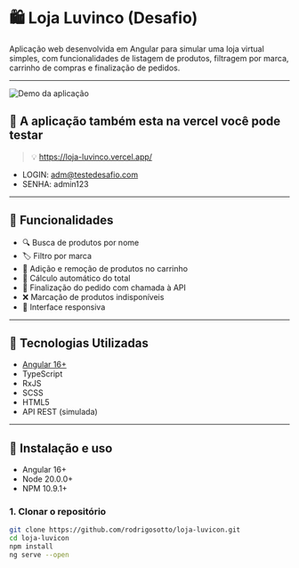 # 🛍️ Loja Luvinco (Desafio)

Aplicação web desenvolvida em Angular para simular uma loja virtual simples, com funcionalidades de listagem de produtos, filtragem por marca, carrinho de compras e finalização de pedidos.

---

![Demo da aplicação](./caminho/para/imagem.png)

## 🚀 A aplicação também esta na vercel você pode testar

> 💡 https://loja-luvinco.vercel.app/

- LOGIN: adm@testedesafio.com
- SENHA: admin123

---

## 🚀 Funcionalidades

- 🔍 Busca de produtos por nome
- 🏷️ Filtro por marca
- 🛒 Adição e remoção de produtos no carrinho
- 🧮 Cálculo automático do total
- 🚚 Finalização do pedido com chamada à API
- ❌ Marcação de produtos indisponíveis
- 📱 Interface responsiva

---

## 🧪 Tecnologias Utilizadas

- [Angular 16+](https://angular.io/)
- TypeScript
- RxJS
- SCSS
- HTML5
- API REST (simulada)

---

## 🧰 Instalação e uso

- Angular 16+
- Node 20.0.0+
- NPM 10.9.1+

### 1. Clonar o repositório

```bash
git clone https://github.com/rodrigosotto/loja-luvicon.git
cd loja-luvicon
npm install
ng serve --open
```
